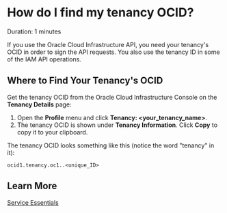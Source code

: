 # How do I find my tenancy OCID?
Duration: 1 minutes

If you use the Oracle Cloud Infrastructure API, you need your tenancy's OCID in order to sign the API requests. You also use the tenancy ID in some of the IAM API operations.

## Where to Find Your Tenancy's OCID

Get the tenancy OCID from the Oracle Cloud Infrastructure Console on the **Tenancy Details** page:

1. Open the **Profile** menu and click **Tenancy: <your_tenancy_name>**.
2. The tenancy OCID is shown under **Tenancy Information**. Click **Copy** to copy it to your clipboard.

The tenancy OCID looks something like this (notice the word "tenancy" in it):
```
ocid1.tenancy.oc1..<unique_ID>
```

## Learn More

[Service Essentials](https://docs.oracle.com/en-us/iaas/Content/serviceessentials.htm)
